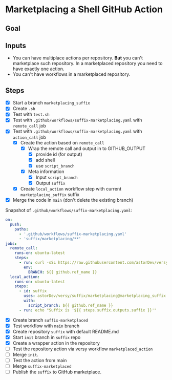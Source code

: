 # Marketplacing a Shell GitHub Action

## Goal

## Inputs

- You can have multiplace actions per repository. **But** you can't marketplace such repository. In a marketplaced repository you need to have exactly one action.
- You can't have workflows in a marketplaced repository.

## Steps

- [x] Start a branch `marketplacing_suffix` 
- [x] Create `.sh`
- [x] Test with `test.sh`
- [x] Test with `.github/workflows/suffix-marketplacing.yaml` with `remote_call` job
- [x] Test with `.github/workflows/suffix-marketplacing.yaml` with `action_call` job
    - [x] Create the action based on `remote_call`
        - [x] Wrap the remote call and output in to GITHUB_OUTPUT
            - [x] provide id (for output)
            - [x] add shell
            - [x] use `script_branch`
        - [x] Meta information
            - [x] Input `script_branch`
            - [x] Output `suffix`
    - [x] Create `local_action` workflow step with current `marketplacing_suffix` suffix
- [x] Merge the code in `main` (don't delete the existing branch)

Snapshot of `.github/workflows/suffix-marketplacing.yaml`:

```yaml
on:
  push:
    paths:
      - '.github/workflows/suffix-marketplacing.yaml'
      - 'suffix/marketplacing/**'
jobs:
  remote_call:
    runs-on: ubuntu-latest
    steps:
      - run: curl -sSL https://raw.githubusercontent.com/astorDev/versy/$BRANCH/suffix/marketplacing/.sh | sh
        env:
          BRANCH: ${{ github.ref_name }}
  local_action:
    runs-on: ubuntu-latest
    steps:
      - id: suffix 
        uses: astorDev/versy/suffix/marketplacing@marketplacing_suffix
        with:
          script_branch: ${{ github.ref_name }}
      - run: echo "Suffix is '${{ steps.suffix.outputs.suffix }}'"
```

- [x] Create branch `suffix-marketplaced`
- [x] Test workflow with `main` branch
- [x] Create repository `suffix` with default README.md
- [x] Start `init` branch in `suffix` repo
- [x] Create a wrapper action in the repository
- [ ] Test the repository action via versy workflow `marketplaced_action`
- [ ] Merge `init`.
- [ ] Test the action from main
- [ ] Merge `suffix-marketplaced`
- [ ] Publish the `suffix` to GitHub marketplace.